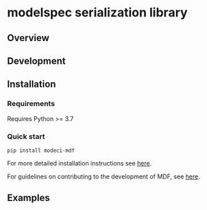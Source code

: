

# modelspec serialization library




## Overview



## Development



## Installation

### Requirements
Requires Python >= 3.7

### Quick start
```
pip install modeci-mdf
```
For more detailed installation instructions see [here](https://).

For guidelines on contributing to the development of MDF, see [here](https://).

## Examples
